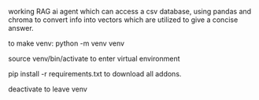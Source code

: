 working RAG ai agent which can access a csv database, using pandas and chroma to convert info into vectors which are utilized to give a concise answer.

to make venv: python -m venv venv

source venv/bin/activate to enter virtual environment

pip install -r requirements.txt to download all addons.

deactivate to leave venv
